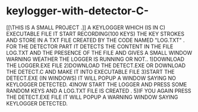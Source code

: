 # keylogger-with-detector-C-
[[\THIS IS A SMALL PROJECT .]]
A KEYLOGGER WHICH (IS IN C) EXECUTABLE FILE IT START RECORDING(100 KEYS) THE KEY STROKES AND STORE IN A TXT FILE CREATED BY THE CODE NAMED  "LOG.TXT" .
FOR THE DETECTOR PART IT DETECTS THE CONTENT IN THE FILE LOG.TXT AND THE PRESENCE OF THE FILE AND GIVES A SMALL WINDOW WARNING WEATHER THE LOGGER IS RUNNING OR NOT..
1)DOWNLOAD THE LOGGER.EXE FILE
2)DOWNLOAD THE DETECT.EXE OR DOWNLOAD THE DETECT.C AND MAKE IT INTO EXECUTABLE FILE
3)START THE DETECT.EXE (IN WINDOWS) IT WILL POPUP A WINDOW SAYING NO KEYLOGGER DETECTED.
4)NOW START THE LOGGER AND PRESS SOME RANDOM KEYS AND A LOG.TXT FILE IS CREATED .
5)IF YOU AGAIN PRESS THE DETECT.EXE FILE IT WILL POPUP A WARNING WINDOW SAYING KEYLOGGER DETECTED.
